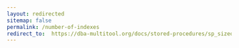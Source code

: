 ```yaml
---
layout: redirected
sitemap: false
permalink: /number-of-indexes
redirect_to:  https://dba-multitool.org/docs/stored-procedures/sp_sizeoptimiser/checks/#number-of-indexes
---
```

